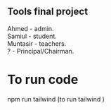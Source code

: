 ## Tools final project

Ahmed - admin. <br>
Samiul - student. <br> 
Muntasir - teachers. <br> 
? - Principal/Chairman. <br> 

# To run code

npm run tailwind (to run tailwind )
